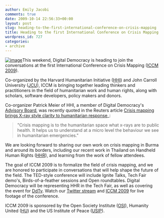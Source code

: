 ```yaml
---
author: Emily Jacobi
comments: true
date: 2009-10-14 22:56:33+00:00
layout: post
slug: heading-to-the-first-international-conference-on-crisis-mapping
title: Heading to the first International Conference on Crisis Mapping
wordpress_id: 727
categories:
- archive
---
```


[![image](http://api.ning.com/files/VBE-wsjXsqB-ON-0KAMDMt6sUo4zBHpUjid*nH0LIlMaGmgO45m5H670hNXXetTDjTv0uosbKttJujgRniTU4yBUukURCwfN/crisismappingadsmallfinal.png)](http://crisismapping.ning.com/)This weekend, Digital Democracy is heading to join the conversations at the first International Conference on Crisis Mapping ([ICCM 2009](http://crisismapping.ning.com/)).

Co-organized by the Harvard Humanitarian Initiative ([HHI](http://hhi.harvard.edu/programs-and-research/crisis-mapping-and-early-warning)) and John Carroll University ([JCU](http://www.jcu.edu/politicalscience/)), ICCM is bringing together leading thinkers and practitioners in the field of humanitarian work and human rights, along with scholars, software developers, policy makers and donors.

Co-organizer Patrick Meier of HHI, a member of Digital Democracy's [Advisory Board](http://www.digital-democracy.org/about/advisory-board/), was recently quoted in the Reuters article [Crisis mapping brings X-ray style clarity to humanitarian response](http://www.alertnet.org/db/an_art/57939/2009/09/12-144735-1.htm)_:


> "Crisis mapping is to the humanitarian space what x-rays are to public health. It helps us to understand at a micro level the behaviour we see in humanitarian emergencies."


We are looking forward to sharing our own work on crisis mapping in Burma and around its borders, including our recent work in Thailand on Handheld Human Rights ([HHR](http://www.digital-democracy.org/programming/#hhr)), and learning from the work of fellow attendees.

The goal of ICCM 2009 is to formalize the field of crisis mapping, and we are honored to participate in conversations that will help shape the future of the field. The TED-style conference will include Ignite Talks, Tech Fair demo's, Birds-of-a-feather sessions and Open roundtables. Digital Democracy will be representing HHR in the Tech Fair, as well as covering the event for [DdTv](http://www.digital-democracy.org/ddtv/). Watch our [Twitter stream](http://twitter.com/digidem) and [ICCM 2009](http://twitter.com/crisismapping) for live footage of the conference.

ICCM 2009 is sponsored by the Open Society Institute ([OSI](http://www.soros.org/)), Humanity United ([HU](http://www.humanityunited.org/)) and the US Institute of Peace ([USIP](http://www.usip.org/)).
